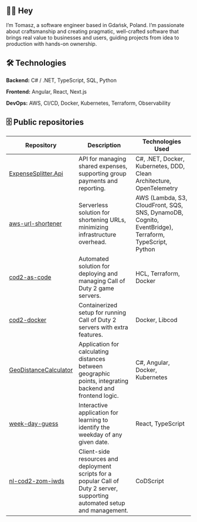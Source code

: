 ## **👋🏻 Hey**

I’m Tomasz, a software engineer based in Gdańsk, Poland. I’m passionate about craftsmanship and creating pragmatic, well-crafted software that brings real value to businesses and users, guiding projects from idea to production with hands-on ownership.

## 🛠️ Technologies

**Backend:** C# / .NET, TypeScript, SQL, Python

**Frontend:** Angular, React, Next.js 

**DevOps:** AWS, CI/CD, Docker, Kubernetes, Terraform, Observability

## 🗄️ Public repositories

| Repository | Description | Technologies Used |
| --- | --- | --- |
| [ExpenseSplitter.Api](https://github.com/rutkowski-tomasz/ExpenseSplitter.Api) | API for managing shared expenses, supporting group payments and reporting. | C#, .NET, Docker, Kubernetes, DDD, Clean Architecture, OpenTelemetry |
| [aws-url-shortener](https://github.com/rutkowski-tomasz/aws-url-shortener) | Serverless solution for shortening URLs, minimizing infrastructure overhead. | AWS (Lambda, S3, CloudFront, SQS, SNS, DynamoDB, Cognito, EventBridge), Terraform, TypeScript, Python |
| [cod2-as-code](https://github.com/rutkowski-tomasz/cod2-as-code) | Automated solution for deploying and managing Call of Duty 2 game servers. | HCL, Terraform, Docker |
| [cod2-docker](https://github.com/rutkowski-tomasz/cod2-docker) | Containerized setup for running Call of Duty 2 servers with extra features. | Docker, Libcod |
| [GeoDistanceCalculator](https://github.com/rutkowski-tomasz/GeoDistanceCalculator) | Application for calculating distances between geographic points, integrating backend and frontend logic. | C#, Angular, Docker, Kubernetes |
| [week-day-guess](https://github.com/rutkowski-tomasz/week-day-guess) | Interactive application for learning to identify the weekday of any given date. | React, TypeScript |
| [nl-cod2-zom-iwds](https://github.com/nl-squad/nl-cod2-zom-iwds) | Client-side resources and deployment scripts for a popular Call of Duty 2 server, supporting automated setup and management. | CoDScript |
